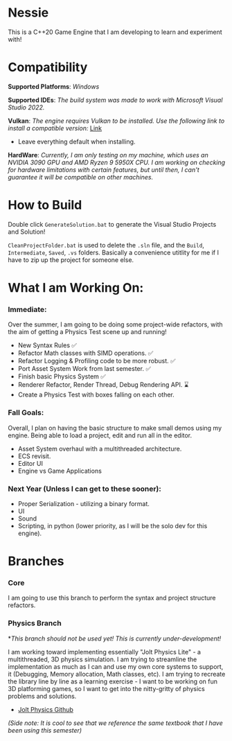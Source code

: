 # Nessie
This is a C++20 Game Engine that I am developing to learn and experiment with!

# Compatibility
**Supported Platforms**: *Windows*

**Supported IDEs**: *The build system was made to work with Microsoft Visual Studio 2022.*

**Vulkan**: *The engine requires Vulkan to be installed. Use the following link to install a compatible version:* [Link](https://sdk.lunarg.com/sdk/download/1.4.304.0/windows/VulkanSDK-1.4.304.0-Installer.exe)
* Leave everything default when installing.

**HardWare**: *Currently, I am only testing on my machine, which uses an NVIDIA 3090 GPU and AMD Ryzen 9 5950X CPU. I am working on checking for 
hardware limitations with certain features, but until then, I can't guarantee it will be compatible on other machines.*

# How to Build
Double click `GenerateSolution.bat` to generate the Visual Studio Projects and Solution!

`CleanProjectFolder.bat` is used to delete the `.sln` file, and the `Build`, `Intermediate`, `Saved`, `.vs` folders. Basically a convenience
utitlity for me if I have to zip up the project for someone else. 

# What I am Working On:
### Immediate:
Over the summer, I am going to be doing some project-wide refactors, with the aim of getting a Physics Test scene up and running!
- New Syntax Rules ✅
- Refactor Math classes with SIMD operations. ✅
- Refactor Logging & Profiling code to be more robust. ✅
- Port Asset System Work from last semester. ✅
- Finish basic Physics System ✅
- Renderer Refactor, Render Thread, Debug Rendering API. ⌛
- Create a Physics Test with boxes falling on each other.

### Fall Goals:
Overall, I plan on having the basic structure to make small demos using my engine. Being able to load a project, edit and run all in the editor.
- Asset System overhaul with a multithreaded architecture.
- ECS revisit.
- Editor UI
- Engine vs Game Applications

### Next Year (Unless I can get to these sooner):
- Proper Serialization - utilizing a binary format.
- UI
- Sound
- Scripting, in python (lower priority, as I will be the solo dev for this engine).

# Branches
### Core
I am going to use this branch to perform the syntax and project structure refactors.

### Physics Branch
**This branch should not be used yet! This is currently under-development!*

I am working toward implementing essentially "Jolt Physics Lite" - a multithreaded, 3D physics simulation. I am trying to streamline the 
implementation as much as I can and use my own core systems to support, it (Debugging, Memory allocation, Math classes, etc). I am trying to recreate the library line by line as a learning exercise - I want to be working on fun 3D platforming games, so I want to get into the nitty-gritty of physics problems and solutions.
- [Jolt Physics Github](https://github.com/jrouwe/JoltPhysics)

*(Side note: It is cool to see that we reference the same textbook that I have been using this semester)*
